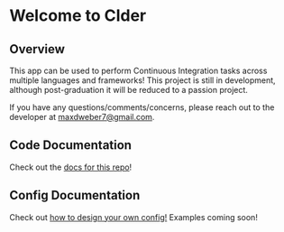 # Welcome to CIder

## Overview

This app can be used to perform Continuous Integration tasks across multiple languages and frameworks!
This project is still in development, although post-graduation it will be reduced to a passion project.

If you have any questions/comments/concerns, please reach out to the developer at [maxdweber7@gmail.com](maxdweber7@gmail.com).

## Code Documentation

Check out the [docs for this repo](https://max1mus7.github.io/cider-app/cider/)!

## Config Documentation

Check out [how to design your own config!](https://github.com/Max1mus7/cider-app/blob/1.0.2-updates/config_help.md)
Examples coming soon!
